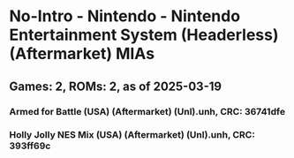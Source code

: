 # No-Intro - Nintendo - Nintendo Entertainment System (Headerless) (Aftermarket) MIAs
## Games: 2, ROMs: 2, as of 2025-03-19

### Armed for Battle (USA) (Aftermarket) (Unl).unh, CRC: 36741dfe
### Holly Jolly NES Mix (USA) (Aftermarket) (Unl).unh, CRC: 393ff69c

